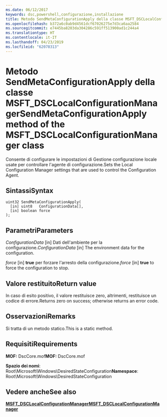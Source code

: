 ```yaml
---
ms.date: 06/12/2017
keywords: dsc,powershell,configurazione,installazione
title: Metodo SendMetaConfigurationApply della classe MSFT_DSCLocalConfigurationManager
ms.openlocfilehash: b372a6c0ab9d4561dcf67026275e7d3ca6aa2584
ms.sourcegitcommit: e7445ba8203da304286c591ff513900ad1c244a4
ms.translationtype: HT
ms.contentlocale: it-IT
ms.lasthandoff: 04/23/2019
ms.locfileid: "62078313"
---
```

# <a name="sendmetaconfigurationapply-method-of-the-msftdsclocalconfigurationmanager-class"></a><span data-ttu-id="44835-103">Metodo SendMetaConfigurationApply della classe MSFT_DSCLocalConfigurationManager</span><span class="sxs-lookup"><span data-stu-id="44835-103">SendMetaConfigurationApply method of the MSFT_DSCLocalConfigurationManager class</span></span>

<span data-ttu-id="44835-104">Consente di configurare le impostazioni di Gestione configurazione locale usate per controllare l'agente di configurazione.</span><span class="sxs-lookup"><span data-stu-id="44835-104">Sets the Local Configuration Manager settings that are used to control the Configuration Agent.</span></span>

## <a name="syntax"></a><span data-ttu-id="44835-105">Sintassi</span><span class="sxs-lookup"><span data-stu-id="44835-105">Syntax</span></span>

```mof
uint32 SendMetaConfigurationApply(
  [in] uint8   ConfigurationData[],
  [in] boolean force
);
```

## <a name="parameters"></a><span data-ttu-id="44835-106">Parametri</span><span class="sxs-lookup"><span data-stu-id="44835-106">Parameters</span></span>

<span data-ttu-id="44835-107">*ConfigurationData* \[in\] Dati dell'ambiente per la configurazione.</span><span class="sxs-lookup"><span data-stu-id="44835-107">*ConfigurationData* \[in\] The environment data for the configuration.</span></span>

<span data-ttu-id="44835-108">*force* \[in\] **true** per forzare l'arresto della configurazione.</span><span class="sxs-lookup"><span data-stu-id="44835-108">*force* \[in\] **true** to force the configuration to stop.</span></span>

## <a name="return-value"></a><span data-ttu-id="44835-109">Valore restituito</span><span class="sxs-lookup"><span data-stu-id="44835-109">Return value</span></span>

<span data-ttu-id="44835-110">In caso di esito positivo, il valore restituisce zero, altrimenti, restituisce un codice di errore.</span><span class="sxs-lookup"><span data-stu-id="44835-110">Returns zero on success; otherwise returns an error code.</span></span>

## <a name="remarks"></a><span data-ttu-id="44835-111">Osservazioni</span><span class="sxs-lookup"><span data-stu-id="44835-111">Remarks</span></span>

<span data-ttu-id="44835-112">Si tratta di un metodo statico.</span><span class="sxs-lookup"><span data-stu-id="44835-112">This is a static method.</span></span>

## <a name="requirements"></a><span data-ttu-id="44835-113">Requisiti</span><span class="sxs-lookup"><span data-stu-id="44835-113">Requirements</span></span>

<span data-ttu-id="44835-114">**MOF:** DscCore.mof</span><span class="sxs-lookup"><span data-stu-id="44835-114">**MOF:** DscCore.mof</span></span>

<span data-ttu-id="44835-115">**Spazio dei nomi**: Root\Microsoft\Windows\DesiredStateConfiguration</span><span class="sxs-lookup"><span data-stu-id="44835-115">**Namespace**: Root\Microsoft\Windows\DesiredStateConfiguration</span></span>

## <a name="see-also"></a><span data-ttu-id="44835-116">Vedere anche</span><span class="sxs-lookup"><span data-stu-id="44835-116">See also</span></span>

[<span data-ttu-id="44835-117">**MSFT_DSCLocalConfigurationManager**</span><span class="sxs-lookup"><span data-stu-id="44835-117">**MSFT_DSCLocalConfigurationManager**</span></span>](msft-dsclocalconfigurationmanager.md)